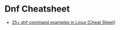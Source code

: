 # Dnf Cheatsheet

* [25+ dnf command examples in Linux [Cheat Sheet]](https://www.golinuxcloud.com/dnf-command-in-linux/)
